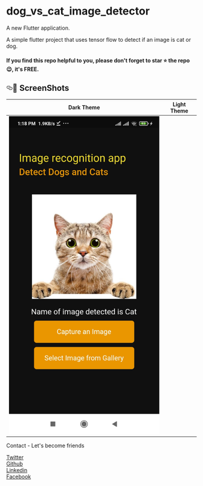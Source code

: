 # dog_vs_cat_image_detector

A new Flutter application.

A simple flutter project that uses tensor flow to detect if an image is cat or dog.

<h4>If you find this repo helpful to you, please don't forget to star ⭐ the repo 😉, it's FREE. </h4>

<p align="center"><h2><a id="user-content--screenshots" class="anchor" aria-hidden="true" href="#-screenshots"><svg class="octicon octicon-link" viewBox="0 0 16 16" version="1.1" width="16" height="16" aria-hidden="true"><path fill-rule="evenodd" d="M4 9h1v1H4c-1.5 0-3-1.69-3-3.5S2.55 3 4 3h4c1.45 0 3 1.69 3 3.5 0 1.41-.91 2.72-2 3.25V8.59c.58-.45 1-1.27 1-2.09C10 5.22 8.98 4 8 4H4c-.98 0-2 1.22-2 2.5S3 9 4 9zm9-3h-1v1h1c1 0 2 1.22 2 2.5S13.98 12 13 12H9c-.98 0-2-1.22-2-2.5 0-.83.42-1.64 1-2.09V6.25c-1.09.53-2 1.84-2 3.25C6 11.31 7.55 13 9 13h4c1.45 0 3-1.69 3-3.5S14.5 6 13 6z"></path></svg></a><g-emoji class="g-emoji" alias="camera_flash" fallback-src="https://github.githubassets.com/images/icons/emoji/unicode/1f4f8.png">📸</g-emoji> ScreenShots</h2></p>
<p align="center">
<table>
<thead>
<tr>
<th align="center">Dark Theme</th>
<th align="center">Light Theme</th>
</tr>
</thead>
<tbody>
<tr>
<td align="center"><a target="_blank" rel="noopener noreferrer" href="https://raw.githubusercontent.com/Wizpna/dog_vs_cat_image_detector/master/screenshots/Screenshot_2021-03-17-13-18-12-723_com.promise.openfoodfacts.jpg"><img src="https://raw.githubusercontent.com/Wizpna/dog_vs_cat_image_detector/master/screenshots/Screenshot_2021-03-17-13-18-12-723_com.promise.openfoodfacts.jpg" alt="" data-canonical-src="https://i.imgur.com/ipUdGyk.png" style="max-width:100%;"></a></td>
<td align="center"><a target="_blank" rel="noopener noreferrer" href="https://lh3.googleusercontent.com/e-0pGGBKEFAOHZDHGEajs6ITEkpaLdrftpzToZ2pwTi-qGwcjY1EhIoFU_yj3MxlVq4=w720-h310-rw"><img src="https://lh3.googleusercontent.com/e-0pGGBKEFAOHZDHGEajs6ITEkpaLdrftpzToZ2pwTi-qGwcjY1EhIoFU_yj3MxlVq4=w720-h310-rw" alt="" data-canonical-src="https://i.imgur.com/u1rCsZ8.png" style="max-width:100%;"></a></td>
</tr>


</tbody>
</table>
</p>


Contact - Let's become friends

<a href="https://twitter.com/Promise_Amadi1">Twitter</a></br>
<a href="https://github.com/Wizpna">Github</a></br>
<a href="https://www.linkedin.com/in/promise-amadi-101759a1/">Linkedin</a></br>
<a href="https://www.facebook.com/promise.nzubechi.amadi">Facebook</a>



